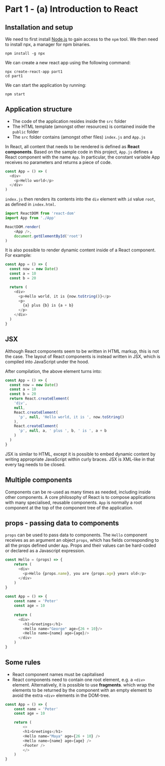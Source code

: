 # Part 1 - (a) Introduction to React

## Installation and setup

We need to first install [Node.js](https://nodejs.org/en/) to gain access to the `npm` tool.
We then need to install npx, a manager for npm binaries.
```
npm install -g npx
```
We can create a new react app using the following command:
```
npx create-react-app part1
cd part1
```
We can start the application by running:
```
npm start
```

## Application structure

 - The code of the application resides inside the `src` folder
 - The HTML template (amongst other resources) is contained inside the `public` folder
 - The `src` folder contains (amongst other files) `index.js` and `App.js`

In React, all content that needs to be rendered is defined as **React components**. 
Based on the sample code in this project, `App.js` defines a React component with the name `App`. In particular, the constant variable App receives no parameters and returns a piece of code.

```javascript
const App = () => (
  <div>
    <p>Hello world</p>
  </div>
)
```

`index.js` then renders its contents into the `div` element with `id` value `root`, as defined in `index.html`.

```javascript
import ReactDOM from 'react-dom'
import App from './App'

ReactDOM.render(
    <App />,
    document.getElementById('root')
)
```

It is also possible to render dynamic content inside of a React component. For example:

```javascript
const App = () => {
  const now = new Date()
  const a = 10
  const b = 20

  return (
    <div>
      <p>Hello world, it is {now.toString()}</p>
      <p>
        {a} plus {b} is {a + b}
      </p>
    </div>
  )
}
```

## JSX

Although React components seem to be written in HTML markup, this is not the case. The layout of React components is instead written in JSX, which is compiled into JavaScript under the hood.

After compilation, the above element turns into:
```javascript
const App = () => {
  const now = new Date()
  const a = 10
  const b = 20
  return React.createElement(
    'div',
    null,
    React.createElement(
      'p', null, 'Hello world, it is ', now.toString()
    ),
    React.createElement(
      'p', null, a, ' plus ', b, ' is ', a + b
    )
  )
}
```
JSX is similar to HTML, except it is possible to embed dynamic content by writing appropriate JavaScript within curly braces. JSX is XML-like in that every tag needs to be closed.

## Multiple components

Components can be re-used as many times as needed, including inside other components. A core philosophy of React is to compose applications with many specialised, reusable components. `App` is normally a root component at the top of the component tree of the application. 

## props - passing data to components

`props` can be used to pass data to components. The `Hello` component receives as an argument an object `props`, which has fields corresponding to all the props defined under `App`. Props and their values can be hard-coded or declared as a Javascript expression.

```javascript
const Hello = (props) => {
    return (
      <div>
        <p>Hello {props.name}, you are {props.age} years old</p>
      </div>
    )
}
  
const App = () => {
    const name = 'Peter'
    const age = 10
    
    return (
      <div>
        <h1>Greetings</h1>
        <Hello name="George" age={26 + 10}/>
        <Hello name={name} age={age}/>
      </div>
    )
}
```

## Some rules

- React component names must be capitalised
- React components need to contain one root element, e.g. a `<div>` element. Alternatively, it is possible to use **fragments**. which wrap the elements to be returned by the component with an empty element to avoid the extra `<div>` elements in the DOM-tree.

```javascript
const App = () => {
    const name = 'Peter'
    const age = 10

    return (
        <>
        <h1>Greetings</h1>
        <Hello name="Maya" age={26 + 10} />
        <Hello name={name} age={age} />
        <Footer />
        </>
    )
}
```
